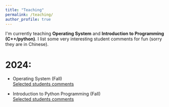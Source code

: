 ```yaml
---
title: "Teaching"
permalink: /teaching/
author_profile: true
---
```


I'm currently teaching **Operating System** and **Introduction to Programming (C++/python)**. I list some very interesting student comments for fun (sorry they are in Chinese).

2024:
======

* Operating System (Fall)   
[Selected students comments](/OS24_fall/)

* Introduction to Python Programming (Fall)    
[Selected students comments](/PIntro24_fall/)  

